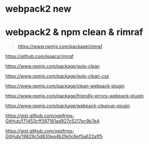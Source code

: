 # webpack2 new 




<script>
    {
        "scripts": {
            "build": "webpack",
            "clean": "rimraf ./dist/*",
            "dev": "webpack-dev-server",
            "prod": "npm run clean && webpack -p"
        }
    }
</script>



<script>
    {
        "scripts": {
            "build": "webpack",
            "dev": "webpack",
            "prod": "npm run clean && webpack -production"
        }
    }
</script>





# webpack2 & npm clean & rimraf

> https://www.npmjs.com/package/rimraf

https://github.com/isaacs/rimraf






https://www.npmjs.com/package/gulp-clean

https://www.npmjs.com/package/gulp-clean-css

https://www.npmjs.com/package/clean-webpack-plugin

https://www.npmjs.com/package/friendly-errors-webpack-plugin

https://www.npmjs.com/package/webpack-cleanup-plugin



https://gist.github.com/xgqfrms-GitHub/f71453cff397181ad927c5217ec9b7e4

https://gist.github.com/xgqfrms-GitHub/19829c5d830ea4b2fe0c6ef5a622a1f5








